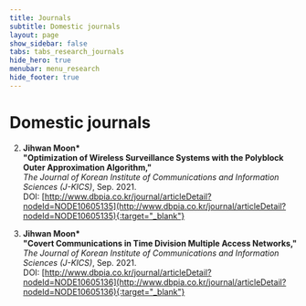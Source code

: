 ```yaml
---
title: Journals
subtitle: Domestic journals
layout: page
show_sidebar: false
tabs: tabs_research_journals
hide_hero: true
menubar: menu_research
hide_footer: true
---
```


# Domestic journals

2. __Jihwan Moon*__        
__"Optimization of Wireless Surveillance Systems with the Polyblock Outer Approximation Algorithm,"__     
_The Journal of Korean Institute of Communications and Information Sciences (J-KICS)_, Sep. 2021.        
DOI: [http://www.dbpia.co.kr/journal/articleDetail?nodeId=NODE10605135](http://www.dbpia.co.kr/journal/articleDetail?nodeId=NODE10605135){:target="_blank"}  

1. __Jihwan Moon*__        
__"Covert Communications in Time Division Multiple Access Networks,"__     
_The Journal of Korean Institute of Communications and Information Sciences (J-KICS)_, Sep. 2021.        
DOI: [http://www.dbpia.co.kr/journal/articleDetail?nodeId=NODE10605136](http://www.dbpia.co.kr/journal/articleDetail?nodeId=NODE10605136){:target="_blank"}  
